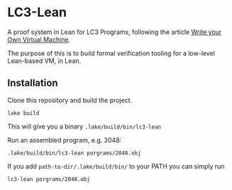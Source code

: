 # LC3-Lean

A proof system in Lean for LC3 Programs, following the article [Write your Own Virtual Machine](https://www.jmeiners.com/lc3-vm/#what-is-a-virtual-machine-).

The purpose of this is to build formal verification tooling for a low-level Lean-based VM, in Lean.

## Installation 

Clone this repository and build the project.

```
lake build
```

This will give you a binary `.lake/build/bin/lc3-lean`

Run an assembled program, e.g. 2048:

```
.lake/build/bin/lc3-lean porgrams/2048.obj
```

If you add `path-to-dir/.lake/build/bin/` to your PATH you can simply run 

```
lc3-lean porgrams/2048.obj
```